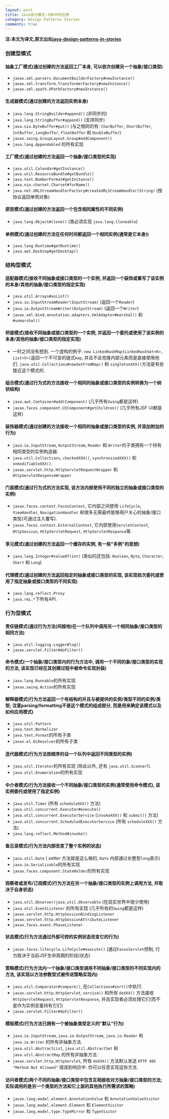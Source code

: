 ```yaml
---
layout: post
title: Java设计模式:JDK中的应用
category: Design Patterns Stories
comments: true
---
```


**注:本文为译文,原文出处[java-design-patterns-in-stories](http://www.programcreek.com/java-design-patterns-in-stories/)**


### **创建型模式**

#### **抽象工厂模式**(通过创建的方法返回工厂本身, 可以依次创建另一个抽象/接口类型)

- `javax.xml.parsers.DocumentBuilderFactory#newInstance()`
- `javax.xml.transform.TransformerFactory#newInstance()`
- `javax.xml.xpath.XPathFactory#newInstance()`




#### **生成器模式**(通过创建的方法返回实例本身)

- `java.lang.StringBuilder#append()` (非同步的)
- `java.lang.StringBuffer#append()` (支持同步)
- `java.nio.ByteBuffer#put()` (与之相同的有: `CharBuffer`, `ShortBuffer`, `IntBuffer`, `LongBuffer`, `FloatBuffer` 和 `DoubleBuffer`)
- `javax.swing.GroupLayout.Group#addComponent()`
- `java.lang.Appendabled` 的所有实现

#### **工厂模式**(通过创建的方法返回一个抽象/接口类型的实现)

- `java.util.Calendar#getInstance()`
- `java.util.ResourceBundle#getBundle()`
- `java.text.NumberFormat#getInstance()`
- `java.nio.charset.Charset#forName()`
- `java.net.URLStreamHandlerFactory#createURLStreamHandler(String)` (按协议返回单例对象)

#### **原型模式**(通过创建的方法返回一个包含相同属性的不同实例)

- `java.lang.Object#clone()` (类必须实现 `java.lang.Cloneable`)

#### **单例模式**(通过创建的方法在任何时间都返回一个相同实例(通常是它本身))

- `java.lang.Runtime#getRuntime()`
- `java.awt.Desktop#getDesktop()`

### **结构型模式**

#### **适配器模式**(接收不同抽象或接口类型的一个实例, 并返回一个装饰或重写了该实例的本身/其他的抽象/接口类型的指定实现)

- `java.util.Arrays#asList()`
- `java.io.InputStreamReader(InputStream)` (返回一个`Reader`)
- `java.io.OutputStreamWriter(OutputStream)` (返回一个`Writer`)
- `javax.xml.bind.annotation.adapters.XmlAdapter#marshal()` 和 `#unmarshal()`

#### **桥接模式**(接收不同抽象或接口类型的一个实例, 并返回一个委托或使用了该实例的本身/其他的抽象/接口类型的指定实现)

- 一时之间没有想到. 一个虚构的例子: `new LinkedHashMap(LinkedHashSet<K>, List<V>)`返回一个不可变的链式`map`, 并且不会克隆内部元素而是直接使用他们. `java.util.Collections#newSetFromMap()` 和 `singletonXXX()`方法是有些接近这个模式的.

#### **组合模式**(通过行为式的方法接收一个相同的抽象或接口类型的实例转换为一个树状结构)

- `java.awt.Container#add(Component)` (几乎所有`Swing`都是这样)
- `javax.faces.component.UIComponent#getChildren()` (几乎所有JSF UI都是这样)

#### **装饰器模式**(通过创建的方法接收一个相同的抽象或接口类型的实例, 并添加附加的行为)

- `java.io.InputStream`, `OutputStream`, `Reader` 和 `Writer`的子类拥有一个持有相同类型的实例构造器.
- `java.util.Collections`, `checkedXXX()`, `synchronizedXXX()` 和 `unmodifiableXXX()`.
- `javax.servlet.http.HttpServletRequestWrapper` 和 `HttpServletResponseWrapper`

#### **门面模式**(通过行为式的方法实现, 该方法内部使用不同的独立的抽象或接口类型的实例)

- `javax.faces.context.FacesContext`, 它内部之间使用 `LifeCycle`, `ViewHandler`, `NavigationHandler` 和很多无需最终能够用户关心的抽象/接口类型(可通过注入覆写).
- `javax.faces.context.ExternalContext`, 它内部使用`ServletContext`, `HttpSession`, `HttpServletRequest`, `HttpServletResponse`等.

#### **享元模式**(通过创建的方法返回一个缓存的实例, 有一些"多例"的思想)

- `java.lang.Integer#valueOf(int)` (类似的还包括: `Boolean`, `Byte`, `Character`, `Short` 和 `Long`)

#### **代理模式**(通过创建的方法返回指定的抽象或接口类型的实现, 该实现依次委托或使用了指定抽象或接口类型的不同实现)

- `java.lang.reflect.Proxy`
- `java.rmi.*`下所有API.

### **行为型模式**

#### **责任链模式**(通过行为方法(间接地)在一个队列中调用另一个相同抽象/接口类型的相同方法)

- `java.util.logging.Logger#log()`
- `javax.servlet.Filter#doFilter()`

#### **命令模式**(一个抽象/接口类型内的行为方法中, 调用一个不同的象/接口类型的实现的方法, 该实现已经在其创建过程中被命令实现封装)

- `java.lang.Runnable`的所有实现
- `javax.swing.Action`的所有实现

#### **解释器模式**(行为方法返回一个有结构的并且与被提供的实例/类型不同的实例/类型; 注意parsing/formatting不是这个模式的组成部分, 而是用来确定该模式以及如何应用模式)

- `java.util.Pattern`
- `java.text.Normalizer`
- `java.text.Format`的所有子类
- `javax.el.ELResolver`的所有子类

#### **迭代器模式**(行为方法按顺序的自一个队列中返回不同类型的实例)

- `java.util.Iterator`的所有实现 (除此以外, 还有 `java.util.Scanner`!).
- `java.util.Enumeration`的所有实现

#### **中介者模式**(行为方法接收一个不同抽象/接口类型的实例(通常使用命令模式), 该实例委托或使用了指定实例)

- `java.util.Timer` (所有 `scheduleXXX()` 方法)
- `java.util.concurrent.Executor#execute()`
- `java.util.concurrent.ExecutorService` (`invokeXXX()` 和 `submit()` 方法)
- `java.util.concurrent.ScheduledExecutorService` (所有 `scheduleXXX()` 方法)
- `java.lang.reflect.Method#invoke()`

#### **备忘录模式**(行为方法内部改变了整个实例的状态)

- `java.util.Date` ( setter 方法就是这么做的, `Date` 内部通过长整型`long`表示)
- `java.io.Serializable`的所有实现
- `javax.faces.component.StateHolder`的所有实现

#### **观察者或发布/订阅模式**(行为方法在另一个抽象/接口类型的实例上调用方法, 并取决于自身状态)

- `java.util.Observer/java.util.Observable` (在现实世界中很少使用)
- `java.util.EventListener` 的所有实现 (几乎所有的`Swing`都是这样)
- `javax.servlet.http.HttpSessionBindingListener`
- `javax.servlet.http.HttpSessionAttributeListener`
- `javax.faces.event.PhaseListener`

#### **状态模式**(行为方法通过外部可控的实例状态改变它的行为)

- `javax.faces.lifecycle.LifeCycle#execute()` (通过`FacesServlet`控制, 行为取决于当前JSF生命周期的阶段(状态)

#### **策略模式**(行为方法内一个抽象/接口类型调用不同抽象/接口类型的不同实现内的方法, 该实现以方法参数型式被传进策略实现内)

- `java.util.Comparator#compare()`, 在`Collections#sort()`中执行.
- `javax.servlet.http.HttpServlet`, `service()` 和所有 `doXXX()` 方法接收 `HttpServletRequest`, `HttpServletResponse`, 并且实现者必须处理它们(而不是作为实例变量持有它们)
- `javax.servlet.Filter#doFilter()`

#### **模板模式**(行为方法已拥有一个被抽象类型定义的"默认"行为)

- `java.io.InputStream`, `java.io.OutputStream`, `java.io.Reader` 和 `java.io.Writer` 的所有非抽象方法.
- `java.util.AbstractList`, `java.util.AbstractSet` 和 `java.util.AbstractMap` 的所有非抽象方法.
- `javax.servlet.http.HttpServlet`, 所有 `doXXX()` 方法默认发送 `HTTP 405  "Method Not Allowed"` 错误到响应中. 你可以任意实现这些方法.

#### **访问者模式**(两个不同的抽象/接口类型中包含互相接收对方抽象/接口类型的方法; 实际调用的是另一个类型的方法和它上面的其他执行所需求的策略)

- `javax.lang.model.element.AnnotationValue` 和 `AnnotationValueVisitor`
- `javax.lang.model.element.Element` 和 `ElementVisitor`
- `javax.lang.model.type.TypeMirror` 和 `TypeVisitor`